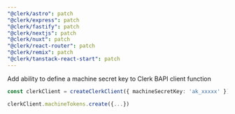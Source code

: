 ```yaml
---
"@clerk/astro": patch
"@clerk/express": patch
"@clerk/fastify": patch
"@clerk/nextjs": patch
"@clerk/nuxt": patch
"@clerk/react-router": patch
"@clerk/remix": patch
"@clerk/tanstack-react-start": patch
---
```


Add ability to define a machine secret key to Clerk BAPI client function

```ts
const clerkClient = createClerkClient({ machineSecretKey: 'ak_xxxxx' })

clerkClient.machineTokens.create({...})
```
